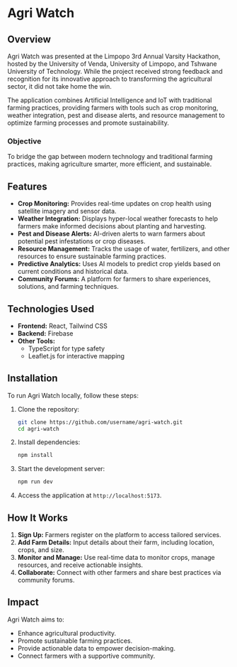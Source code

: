 # Agri Watch

## Overview
Agri Watch was presented at the Limpopo 3rd Annual Varsity Hackathon, hosted by the University of Venda, University of Limpopo, and Tshwane University of Technology. While the project received strong feedback and recognition for its innovative approach to transforming the agricultural sector, it did not take home the win.

The application combines Artificial Intelligence and IoT with traditional farming practices, providing farmers with tools such as crop monitoring, weather integration, pest and disease alerts, and resource management to optimize farming processes and promote sustainability.

### Objective
To bridge the gap between modern technology and traditional farming practices, making agriculture smarter, more efficient, and sustainable.

## Features
- **Crop Monitoring:** Provides real-time updates on crop health using satellite imagery and sensor data.
- **Weather Integration:** Displays hyper-local weather forecasts to help farmers make informed decisions about planting and harvesting.
- **Pest and Disease Alerts:** AI-driven alerts to warn farmers about potential pest infestations or crop diseases.
- **Resource Management:** Tracks the usage of water, fertilizers, and other resources to ensure sustainable farming practices.
- **Predictive Analytics:** Uses AI models to predict crop yields based on current conditions and historical data.
- **Community Forums:** A platform for farmers to share experiences, solutions, and farming techniques.

## Technologies Used
- **Frontend:** React, Tailwind CSS
- **Backend:** Firebase
- **Other Tools:**
  - TypeScript for type safety
  - Leaflet.js for interactive mapping

## Installation
To run Agri Watch locally, follow these steps:

1. Clone the repository:
   ```bash
   git clone https://github.com/username/agri-watch.git
   cd agri-watch
   ```
2. Install dependencies:
   ```bash
   npm install
   ```
3. Start the development server:
   ```bash
   npm run dev
   ```
4. Access the application at `http://localhost:5173`.

## How It Works
1. **Sign Up:** Farmers register on the platform to access tailored services.
2. **Add Farm Details:** Input details about their farm, including location, crops, and size.
3. **Monitor and Manage:** Use real-time data to monitor crops, manage resources, and receive actionable insights.
4. **Collaborate:** Connect with other farmers and share best practices via community forums.

## Impact
Agri Watch aims to:
- Enhance agricultural productivity.
- Promote sustainable farming practices.
- Provide actionable data to empower decision-making.
- Connect farmers with a supportive community.

